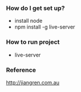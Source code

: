 ### How do I get set up? ###

* install node
* npm install -g live-server


### How to run project ###

* live-server

### Reference ###

http://jiangren.com.au

##
